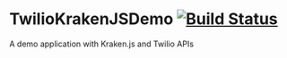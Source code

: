 TwilioKrakenJSDemo [![Build Status](https://secure.travis-ci.org/thefourtheye/TwilioKrakenJSDemo.png)](https://travis-ci.org/thefourtheye/TwilioKrakenJSDemo)
==================

A demo application with Kraken.js and Twilio APIs

